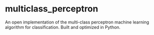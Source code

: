 # multiclass_perceptron
An open implementation of the multi-class perceptron machine learning algorithm for classification. Built and optimized in Python.

